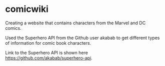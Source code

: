 # comicwiki
Creating a website that contains characters from the Marvel and DC comics.

Used the Superhero API from the Github user akabab to get different types of information for comic book characters.

Link to the Superhero API is shown here https://github.com/akabab/superhero-api.

